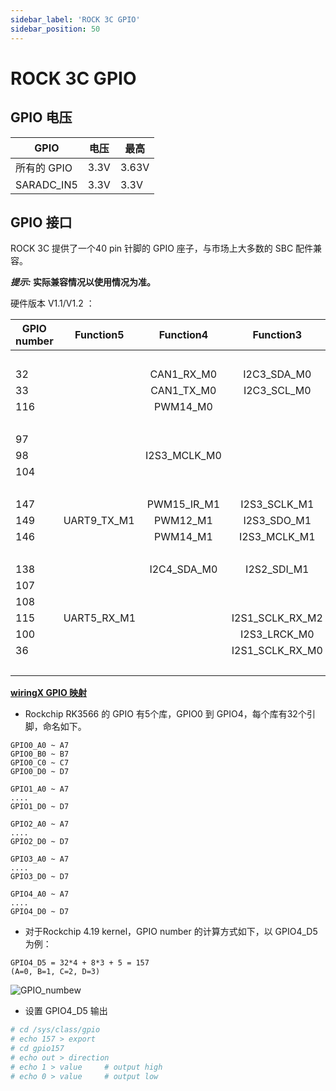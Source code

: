 ```yaml
---
sidebar_label: 'ROCK 3C GPIO'
sidebar_position: 50
---
```


# ROCK 3C GPIO

## GPIO 电压

| GPIO       | 电压 | 最高 |
| ---------- | ------------- | --------- |
| 所有的 GPIO   | 3.3V          | 3.63V     |
| SARADC_IN5 | 3.3V          | 3.3V     |  

## GPIO 接口

ROCK 3C 提供了一个40 pin 针脚的 GPIO 座子，与市场上大多数的 SBC 配件兼容。

**_提示:_ 实际兼容情况以使用情况为准。**

硬件版本 V1.1/V1.2 ：  

<div className='gpio_style'>

|GPIO number| Function5 |  Function4 |  Function3 | Function2 | Function1 |              Pin#               |              Pin#               |  Function1  | Function2 |  Function3 |  Function4 | Function5 |GPIO number|
|-----------|-----------|:----------:|:----------:|:---------:|:---------:|:------------------------------: | :-----------------------------:|:-----------:|:---------:|:----------:|:----------:|-----------|-----------|
|           |           |            |            |           | +3.3V     |<div className='yellow'>1</div>  |  <div className='red'>2</div>   | +5.0V       |           |            |            |           |           |
|     32    |           | CAN1_RX_M0 |I2C3_SDA_M0 |UART3_RX_M0| GPIO1_A0  | <div className='green'>3</div>  |  <div className='red'>4</div>   | +5.0V       |           |            |            |           |           |
|     33    |           | CAN1_TX_M0 | I2C3_SCL_M0|UART3_TX_M0| GPIO1_A1  | <div className='green'>5</div>  | <div className='black'>6</div>  | GND         |           |            |            |           |           |
|    116    |           | PWM14_M0   |			  |			  | GPIO3_C4  | <div className='green'>7</div>  | <div className='green'>8</div>  | GPIO0_D1    |UART2_TX_M0|            |            |           |     25    |
|           |           |            |            |           | GND       | <div className='black'>9</div>  | <div className='green'>10</div> | GPIO0_D0    |UART2_RX_M0|			   |		    |           |     24    |
|     97    |           |            |            |           | GPIO3_A1  |<div className='green'>11</div>  | <div className='green'>12</div> | GPIO3_A3    |			  |			   |		    |I2S3_SCLK_M0|    99    |
|     98    |           |I2S3_MCLK_M0|            |           | GPIO3_A2  |<div className='green'>13</div>  | <div className='black'>14</div> | GND         |           |            |            |           |           |
|    104    |           |            |            |           | GPIO3_B0  |<div className='green'>15</div>  | <div className='green'>16</div> | GPIO3_B1    |UART4_RX_M1| PWM8_M0    |            |           |    105    |
|           |           |            |            |           | +3.3V     |<div className='yellow'>17</div> | <div className='green'>18</div> | GPIO3_B2    |UART4_TX_M1| PWM9_M0    |	        |           |    106    |
|    147    |           |PWM15_IR_M1 |I2S3_SCLK_M1|SPI3_MOSI_M1| GPIO4_C3 |<div className='green'>19</div>  | <div className='black'>20</div> | GND        |           |            |            |           |           |
|    149    |UART9_TX_M1|  PWM12_M1  |I2S3_SDO_M1 |SPI3_MISO_M1| GPIO4_C5 |<div className='green'>21</div>  | <div className='green'>22</div> | GPIO3_C1   |			  |			   |            |I2S1_SDO2_M2|   113    |
|    146    |           |  PWM14_M1  |I2S3_MCLK_M1|SPI3_CLK_M1| GPIO4_C2  |<div className='green'>23</div>  | <div className='green'>24</div> | GPIO4_C6    |SPI3_CS0_M1| PWM13_M1   |UART9_RX_M1 |I2S3_SDI_M1 |   150    |
|           |           |            |            |           | GND       |<div className='black'>25</div>  | <div className='green'>26</div> | NC          |           |            |            |           |           |  
|    138    |           |I2C4_SDA_M0 | I2S2_SDI_M1|           | GPIO4_B2  | <div className='blue'>27</div>  | <div className='blue'>28</div>  | GPIO4_B3    |			  |			   |I2C4_SCL_M0 |I2S2_SDO_M1|	 139    |
|    107    |           |            |            |           | GPIO3_B3  |<div className='green'>29</div>  | <div className='black'>30</div> | GND         |           |            |            |           |           | 
|    108    |           |            |            |           | GPIO3_B4  |<div className='green'>31</div>  | <div className='green'>32</div> | GPIO3_C2    |UART5_TX_M1|			   |		    |I2S1_SDO3_M2|   114    |  
|    115    |UART5_RX_M1|            |I2S1_SCLK_RX_M2|        | GPIO3_C3  |<div className='green'>33</div>  | <div className='black'>34</div> | GND         |           |            |            |           |           |
|    100    |           |            |I2S3_LRCK_M0|           | GPIO3_A4  |<div className='green'>35</div>  | <div className='green'>36</div> | GPIO3_A7    |			  |			   |            |           |    103    |
|     36    |           |            |I2S1_SCLK_RX_M0|        | GPIO1_A4  |<div className='green'>37</div>  | <div className='green'>38</div> | GPIO3_A6    |			  |			   |		    |I2S3_SDI_M0|    102    | 
|           |           |            |            |           | GND       |<div className='black'>39</div>  | <div className='green'>40</div> | GPIO3_A5    |			  |			   |		    |I2S3_SDO_M0|	101     |

</div>

[**wiringX GPIO 映射**](https://github.com/nascs/wiringX/blob/rock3/docs/source/platforms/radxa/rock3c.rst)


- Rockchip RK3566 的 GPIO 有5个库，GPIO0 到 GPIO4，每个库有32个引脚，命名如下。

```
GPIO0_A0 ~ A7 
GPIO0_B0 ~ B7
GPIO0_C0 ~ C7
GPIO0_D0 ~ D7
   
GPIO1_A0 ~ A7
....
GPIO1_D0 ~ D7
```
```
GPIO2_A0 ~ A7
....
GPIO2_D0 ~ D7
```
```
GPIO3_A0 ~ A7
....
GPIO3_D0 ~ D7
```
```
GPIO4_A0 ~ A7
....
GPIO4_D0 ~ D7
```

- 对于Rockchip 4.19 kernel，GPIO number 的计算方式如下，以 GPIO4_D5 为例：

```
GPIO4_D5 = 32*4 + 8*3 + 5 = 157
(A=0, B=1, C=2, D=3)
```

![GPIO_numbew](/img/configuration/gpio-number.webp)

- 设置 GPIO4_D5 输出
```bash
# cd /sys/class/gpio
# echo 157 > export
# cd gpio157
# echo out > direction
# echo 1 > value     # output high
# echo 0 > value     # output low
```